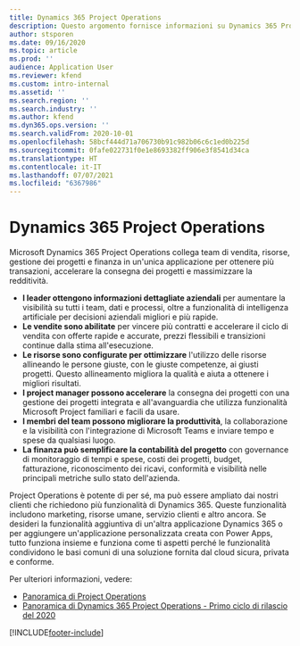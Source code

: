 ```yaml
---
title: Dynamics 365 Project Operations
description: Questo argomento fornisce informazioni su Dynamics 365 Project Operations.
author: stsporen
ms.date: 09/16/2020
ms.topic: article
ms.prod: ''
audience: Application User
ms.reviewer: kfend
ms.custom: intro-internal
ms.assetid: ''
ms.search.region: ''
ms.search.industry: ''
ms.author: kfend
ms.dyn365.ops.version: ''
ms.search.validFrom: 2020-10-01
ms.openlocfilehash: 58bcf444d71a706730b91c982b06c6c1ed0b225d
ms.sourcegitcommit: 0fafe022731f0e1e8693382ff906e3f8541d34ca
ms.translationtype: HT
ms.contentlocale: it-IT
ms.lasthandoff: 07/07/2021
ms.locfileid: "6367986"
---
```

# <a name="dynamics-365-project-operations"></a>Dynamics 365 Project Operations

Microsoft Dynamics 365 Project Operations collega team di vendita, risorse, gestione dei progetti e finanza in un'unica applicazione per ottenere più transazioni, accelerare la consegna dei progetti e massimizzare la redditività.

-   **I leader ottengono informazioni dettagliate aziendali** per aumentare la visibilità su tutti i team, dati e processi, oltre a funzionalità di intelligenza artificiale per decisioni aziendali migliori e più rapide.
-   **Le vendite sono abilitate** per vincere più contratti e accelerare il ciclo di vendita con offerte rapide e accurate, prezzi flessibili e transizioni continue dalla stima all'esecuzione.
-   **Le risorse sono configurate per ottimizzare** l'utilizzo delle risorse allineando le persone giuste, con le giuste competenze, ai giusti progetti. Questo allineamento migliora la qualità e aiuta a ottenere i migliori risultati.
-   **I project manager possono accelerare** la consegna dei progetti con una gestione dei progetti integrata e all'avanguardia che utilizza funzionalità Microsoft Project familiari e facili da usare.
-   **I membri del team possono migliorare la produttività**, la collaborazione e la visibilità con l'integrazione di Microsoft Teams e inviare tempo e spese da qualsiasi luogo.
-   **La finanza può semplificare la contabilità del progetto** con governance di monitoraggio di tempi e spese, costi dei progetti, budget, fatturazione, riconoscimento dei ricavi, conformità e visibilità nelle principali metriche sullo stato dell'azienda.

Project Operations è potente di per sé, ma può essere ampliato dai nostri clienti che richiedono più funzionalità di Dynamics 365. Queste funzionalità includono marketing, risorse umane, servizio clienti e altro ancora. Se desideri la funzionalità aggiuntiva di un'altra applicazione Dynamics 365 o per aggiungere un'applicazione personalizzata creata con Power Apps, tutto funziona insieme e funziona come ti aspetti perché le funzionalità condividono le basi comuni di una soluzione fornita dal cloud sicura, privata e conforme.

Per ulteriori informazioni, vedere:

- [Panoramica di Project Operations](https://dynamics.microsoft.com/en-us/project-operations/overview/)
- [Panoramica di Dynamics 365 Project Operations - Primo ciclo di rilascio del 2020](/dynamics365-release-plan/2020wave1/dynamics365-project-operations/)



[!INCLUDE[footer-include](includes/footer-banner.md)]
